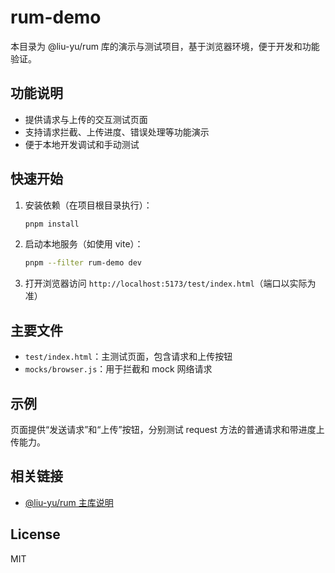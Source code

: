 # rum-demo

本目录为 @liu-yu/rum 库的演示与测试项目，基于浏览器环境，便于开发和功能验证。

## 功能说明

- 提供请求与上传的交互测试页面
- 支持请求拦截、上传进度、错误处理等功能演示
- 便于本地开发调试和手动测试

## 快速开始

1. 安装依赖（在项目根目录执行）：
   ```bash
   pnpm install
   ```
2. 启动本地服务（如使用 vite）：
   ```bash
   pnpm --filter rum-demo dev
   ```
3. 打开浏览器访问 `http://localhost:5173/test/index.html`（端口以实际为准）

## 主要文件

- `test/index.html`：主测试页面，包含请求和上传按钮
- `mocks/browser.js`：用于拦截和 mock 网络请求

## 示例

页面提供“发送请求”和“上传”按钮，分别测试 request 方法的普通请求和带进度上传能力。

## 相关链接

- [@liu-yu/rum 主库说明](../rum/README.md)

## License

MIT
